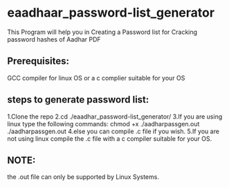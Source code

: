 # eaadhaar_password-list_generator
This Program will help you in Creating a Password list for Cracking password hashes of Aadhar PDF 

## Prerequisites:
  GCC compiler for linux OS or a c complier suitable for your OS

## steps to generate password list:
1.Clone the repo
2.cd ./eaadhar_password-list_generator/
3.If you are using linux type the following commands:
  chmod +x ./aadharpassgen.out
  ./aadharpassgen.out
4.else you can compile .c file if you wish.
5.If you are not using linux compile the .c file with a c compiler suitable for your OS.


## NOTE:
  the .out file can only be supported by Linux Systems.
